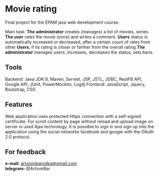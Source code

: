 # Movie rating
Final project for the EPAM java web development course.

Main task: **The administrator** creates (manages) a list of movies, series. **The user** rates the movie (once) and writes a comment. **Users** status is automatically increased or decreased, after a certain count of rates from other **Users**, if its rating is closer or farther from the overall rating.**The administrator** manages users: increases, decreases the status, sets bans.

## Tools
Backend: Java JDK:9, Maven, Servlet, JSP, JSTL, JDBC, RestFB API, Google API, JUnit, PowerMockito, Log4j
Frontend: JavaScript, Jquery, Bootstrap, CSS

## Features
Web application uses protected Https connection with a self-signed certificate.
For scroll content by page without reload and upload image on server is used Ajax technology.
It is possible to sign in and sign up into the application using the social networks facebook and google with the OAuth 2.0 protocol.
## For feedback
**e-mail:** artsiombarodka@gmail.com      
**telegram:** @ArtiomBar